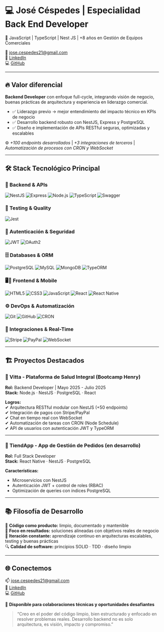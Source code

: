 # 💻 José Céspedes | Especialidad Back End Developer
🚀 JavaScript | TypeScript | Nest JS | +8 años en Gestión de Equipos Comerciales

📧 jose.cespedes21@gmail.com  
🔗 [LinkedIn](https://www.linkedin.com/in/ing-jose-cespedes/)  
💻 [GitHub](https://github.com/jocesman)

---

## 🔥 Valor diferencial

**Backend Developer** con enfoque full-cycle, integrando visión de negocio, buenas prácticas de arquitectura y experiencia en liderazgo comercial.

- ✅ Liderazgo previo → mejor entendimiento del impacto técnico en KPIs de negocio  
- ✅ Desarrollo backend robusto con NestJS, Express y PostgreSQL  
- ✅ Diseño e implementación de APIs RESTful seguras, optimizadas y escalables  

⚙️ *+100 endpoints desarrollados* | *+3 integraciones de terceros* | *Automatización de procesos con CRON y WebSocket*

---

## 🛠 Stack Tecnológico Principal

### 🧠 Backend & APIs  
![NestJS](https://img.shields.io/badge/NestJS-E0234E?style=for-the-badge&logo=nestjs&logoColor=white)
![Express](https://img.shields.io/badge/Express.js-000000?style=for-the-badge&logo=express&logoColor=white)
![Node.js](https://img.shields.io/badge/Node.js-339933?style=for-the-badge&logo=node.js&logoColor=white)
![TypeScript](https://img.shields.io/badge/TypeScript-007ACC?style=for-the-badge&logo=typescript&logoColor=white)
![Swagger](https://img.shields.io/badge/Swagger-85EA2D?style=for-the-badge&logo=swagger&logoColor=black)

### 🧪 Testing & Quality  
![Jest](https://img.shields.io/badge/Jest-C21325?style=for-the-badge&logo=jest&logoColor=white)

### 🔐 Autenticación & Seguridad  
![JWT](https://img.shields.io/badge/JWT-000000?style=for-the-badge&logo=jsonwebtokens&logoColor=white)
![OAuth2](https://img.shields.io/badge/OAuth2-3c5c9a?style=for-the-badge&logo=oauth&logoColor=white)

### 🗄️ Databases & ORM  
<div align="left">
  <img src="https://img.shields.io/badge/PostgreSQL-4169E1?style=for-the-badge&logo=postgresql&logoColor=white" alt="PostgreSQL"/>
  <img src="https://img.shields.io/badge/MySQL-4479A1?style=for-the-badge&logo=mysql&logoColor=white" alt="MySQL"/>
  <img src="https://img.shields.io/badge/MongoDB-47A248?style=for-the-badge&logo=mongodb&logoColor=white" alt="MongoDB"/>
  <img src="https://img.shields.io/badge/TypeORM-FA7343?style=for-the-badge&logo=typeorm&logoColor=white" alt="TypeORM"/>
</div>

### 🖥️📱 Frontend & Mobile
<div align="left">
  <img src="https://img.shields.io/badge/HTML5-E34F26?style=for-the-badge&logo=html5&logoColor=white" alt="HTML5"/>
  <img src="https://img.shields.io/badge/CSS3-1572B6?style=for-the-badge&logo=css3&logoColor=white" alt="CSS3"/>
  <img src="https://img.shields.io/badge/JavaScript-F7DF1E?style=for-the-badge&logo=javascript&logoColor=black" alt="JavaScript"/>
  <img src="https://img.shields.io/badge/React-61DAFB?style=for-the-badge&logo=react&logoColor=white" alt="React"/>
  <img src="https://img.shields.io/badge/React_Native-61DAFB?style=for-the-badge&logo=react&logoColor=white" alt="React Native"/>
</div>

### ⚙️ DevOps & Automatización  
![Git](https://img.shields.io/badge/Git-F05032?style=for-the-badge&logo=git&logoColor=white)
![GitHub](https://img.shields.io/badge/GitHub-181717?style=for-the-badge&logo=github&logoColor=white)
![CRON](https://img.shields.io/badge/CRON-000000?style=for-the-badge&logo=clockify&logoColor=white)

### 🔌 Integraciones & Real-Time  
![Stripe](https://img.shields.io/badge/Stripe-008CDD?style=for-the-badge&logo=stripe&logoColor=white)
![PayPal](https://img.shields.io/badge/PayPal-00457C?style=for-the-badge&logo=paypal&logoColor=white)
![WebSocket](https://img.shields.io/badge/WebSocket-000000?style=for-the-badge&logo=websocket&logoColor=white)

---

## 🏗 Proyectos Destacados

### 🔹 Vitta - Plataforma de Salud Integral (Bootcamp Henry)  
**Rol:** Backend Developer | Mayo 2025 - Julio 2025  
**Stack:** Node.js · NestJS · PostgreSQL · React  

**Logros:**  
✔ Arquitectura RESTful modular con NestJS (+50 endpoints)  
✔ Integración de pagos con Stripe/PayPal  
✔ Chat en tiempo real con WebSocket  
✔ Automatización de tareas con CRON (Node Schedule)  
✔ API de usuarios con autenticación JWT y TypeORM  

---

### 🔹 TiendApp - App de Gestión de Pedidos (en desarrollo)  
**Rol:** Full Stack Developer  
**Stack:** React Native · NestJS · PostgreSQL  

**Características:**  
- Microservicios con NestJS  
- Autenticación JWT + control de roles (RBAC)  
- Optimización de queries con índices PostgreSQL  

---

## 📚 Filosofía de Desarrollo

🧠 **Código como producto:** limpio, documentado y mantenible  
🎯 **Foco en resultados:** soluciones alineadas con objetivos reales de negocio  
🔁 **Iteración constante:** aprendizaje continuo en arquitecturas escalables, testing y buenas prácticas  
🔍 **Calidad de software:** principios SOLID · TDD · diseño limpio

---

## 🌐 Conectemos

📫 jose.cespedes21@gmail.com  
💼 [LinkedIn](https://www.linkedin.com/in/ing-jose-cespedes/)  
💻 [GitHub](https://github.com/jocesman)

📱 **Disponible para colaboraciones técnicas y oportunidades desafiantes**

> “Creo en el poder del código limpio, bien estructurado y enfocado en resolver problemas reales. Desarrollo backend no es solo arquitectura, es visión, impacto y compromiso.”
> 
